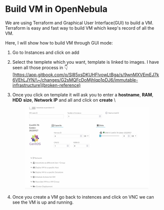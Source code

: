 # Build VM in OpenNebula

We are using Terraform and Graphical User Interface(GUI) to build a VM. Terraform is easy and fast way to build VM which keep's record of all the VM.

Here, I will show how to build VM through GUI mode:

1. Go to Instances and click on add
2. Select the templete which you want, template is linked to images. I have seen all those process in 👇\
   [https://app.gitbook.com/o/Sl85xsDKUHFlvowLtBga/s/9wnMXVEmEJ7k6VEhLJYN/\~/changes/G2sMQFcDoMjhlqp1pDJ6/immutable-infrastructure](broken-reference)
3.  Once you click on template it will ask you to enter a **hostname**, **RAM**, **HDD** **size**, **Network** **IP** and all and click on **create** \


    <figure><img src="../../.gitbook/assets/Screen Shot 2022-11-01 at 12.36.57 AM.png" alt=""><figcaption></figcaption></figure>
4. Once you create a VM go back to instences and click on VNC we can see the VM is up and running.
